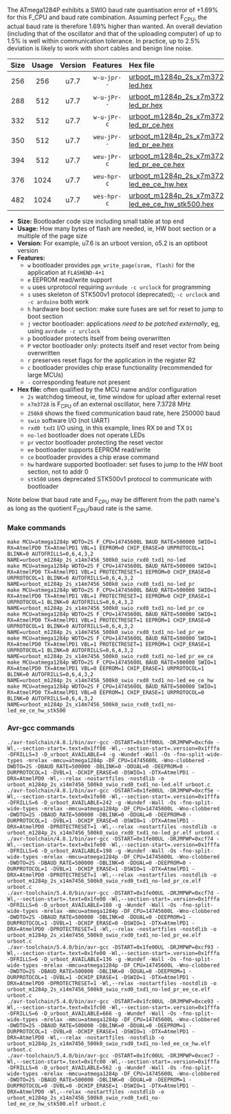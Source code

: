 The ATmega1284P exhibits a SWIO baud rate quantisation error of +1.69% for this F_CPU and baud rate combination. Assuming perfect F<sub>CPU</sub>, the actual baud rate is therefore 1.69% higher than wanted. An overall deviation (including that of the oscillator and that of the uploading computer) of up to 1.5% is well within communication tolerance. In practice, up to 2.5% deviation is likely to work with short cables and benign line noise.

|Size|Usage|Version|Features|Hex file|
|:-:|:-:|:-:|:-:|:--|
|256|256|u7.7|`w-u-jpr--`|[urboot_m1284p_2s_x7m3728_250k0_swio_rxd0_txd1_no-led.hex](https://raw.githubusercontent.com/stefanrueger/urboot.hex/main/boards/mighty1284/atmega1284p/watchdog_2_s/external_oscillator/+7m372800_hz/+250k0_baud/uart0_rxd0_txd1/no-led/urboot_m1284p_2s_x7m3728_250k0_swio_rxd0_txd1_no-led.hex)|
|288|512|u7.7|`w-u-jPr--`|[urboot_m1284p_2s_x7m3728_250k0_swio_rxd0_txd1_no-led_pr.hex](https://raw.githubusercontent.com/stefanrueger/urboot.hex/main/boards/mighty1284/atmega1284p/watchdog_2_s/external_oscillator/+7m372800_hz/+250k0_baud/uart0_rxd0_txd1/no-led/urboot_m1284p_2s_x7m3728_250k0_swio_rxd0_txd1_no-led_pr.hex)|
|332|512|u7.7|`w-u-jPr-c`|[urboot_m1284p_2s_x7m3728_250k0_swio_rxd0_txd1_no-led_pr_ce.hex](https://raw.githubusercontent.com/stefanrueger/urboot.hex/main/boards/mighty1284/atmega1284p/watchdog_2_s/external_oscillator/+7m372800_hz/+250k0_baud/uart0_rxd0_txd1/no-led/urboot_m1284p_2s_x7m3728_250k0_swio_rxd0_txd1_no-led_pr_ce.hex)|
|350|512|u7.7|`weu-jPr--`|[urboot_m1284p_2s_x7m3728_250k0_swio_rxd0_txd1_no-led_pr_ee.hex](https://raw.githubusercontent.com/stefanrueger/urboot.hex/main/boards/mighty1284/atmega1284p/watchdog_2_s/external_oscillator/+7m372800_hz/+250k0_baud/uart0_rxd0_txd1/no-led/urboot_m1284p_2s_x7m3728_250k0_swio_rxd0_txd1_no-led_pr_ee.hex)|
|394|512|u7.7|`weu-jPr-c`|[urboot_m1284p_2s_x7m3728_250k0_swio_rxd0_txd1_no-led_pr_ee_ce.hex](https://raw.githubusercontent.com/stefanrueger/urboot.hex/main/boards/mighty1284/atmega1284p/watchdog_2_s/external_oscillator/+7m372800_hz/+250k0_baud/uart0_rxd0_txd1/no-led/urboot_m1284p_2s_x7m3728_250k0_swio_rxd0_txd1_no-led_pr_ee_ce.hex)|
|376|1024|u7.7|`weu-hpr-c`|[urboot_m1284p_2s_x7m3728_250k0_swio_rxd0_txd1_no-led_ee_ce_hw.hex](https://raw.githubusercontent.com/stefanrueger/urboot.hex/main/boards/mighty1284/atmega1284p/watchdog_2_s/external_oscillator/+7m372800_hz/+250k0_baud/uart0_rxd0_txd1/no-led/urboot_m1284p_2s_x7m3728_250k0_swio_rxd0_txd1_no-led_ee_ce_hw.hex)|
|482|1024|u7.7|`wes-hpr-c`|[urboot_m1284p_2s_x7m3728_250k0_swio_rxd0_txd1_no-led_ee_ce_hw_stk500.hex](https://raw.githubusercontent.com/stefanrueger/urboot.hex/main/boards/mighty1284/atmega1284p/watchdog_2_s/external_oscillator/+7m372800_hz/+250k0_baud/uart0_rxd0_txd1/no-led/urboot_m1284p_2s_x7m3728_250k0_swio_rxd0_txd1_no-led_ee_ce_hw_stk500.hex)|

- **Size:** Bootloader code size including small table at top end
- **Usage:** How many bytes of flash are needed, ie, HW boot section or a multiple of the page size
- **Version:** For example, u7.6 is an urboot version, o5.2 is an optiboot version
- **Features:**
  + `w` bootloader provides `pgm_write_page(sram, flash)` for the application at `FLASHEND-4+1`
  + `e` EEPROM read/write support
  + `u` uses urprotocol requiring `avrdude -c urclock` for programming
  + `s` uses skeleton of STK500v1 protocol (deprecated); `-c urclock` and `-c arduino` both work
  + `h` hardware boot section: make sure fuses are set for reset to jump to boot section
  + `j` vector bootloader: applications *need to be patched externally*, eg, using `avrdude -c urclock`
  + `p` bootloader protects itself from being overwritten
  + `P` vector bootloader only: protects itself and reset vector from being overwritten
  + `r` preserves reset flags for the application in the register R2
  + `c` bootloader provides chip erase functionality (recommended for large MCUs)
  + `-` corresponding feature not present
- **Hex file:** often qualified by the MCU name and/or configuration
  + `2s` watchdog timeout, ie, time window for upload after external reset
  + `x7m3728` is F<sub>CPU</sub> of an external oscillator, here 7.3728 MHz
  + `250k0` shows the fixed communication baud rate, here 250000 baud
  + `swio` software I/O (not UART)
  + `rxd0 txd1` I/O using, in this example, lines RX `D0` and TX `D1`
  + `no-led` bootloader does not operate LEDs
  + `pr` vector bootloader protecting the reset vector
  + `ee` bootloader supports EEPROM read/write
  + `ce` bootloader provides a chip erase command
  + `hw` hardware supported bootloader: set fuses to jump to the HW boot section, not to addr 0
  + `stk500` uses deprecated STK500v1 protocol to communicate with bootloader


Note below that baud rate and F<sub>CPU</sub> may be different from the path name's as long as the quotient F<sub>CPU</sub>/baud rate is the same.

### Make commands
```
make MCU=atmega1284p WDTO=2S F_CPU=14745600L BAUD_RATE=500000 SWIO=1 RX=AtmelPD0 TX=AtmelPD1 VBL=1 EEPROM=0 CHIP_ERASE=0 URPROTOCOL=1 BLINK=0 AUTOFRILLS=0,6,4,3,2 NAME=urboot_m1284p_2s_x14m7456_500k0_swio_rxd0_txd1_no-led
make MCU=atmega1284p WDTO=2S F_CPU=14745600L BAUD_RATE=500000 SWIO=1 RX=AtmelPD0 TX=AtmelPD1 VBL=1 PROTECTRESET=1 EEPROM=0 CHIP_ERASE=0 URPROTOCOL=1 BLINK=0 AUTOFRILLS=0,6,4,3,2 NAME=urboot_m1284p_2s_x14m7456_500k0_swio_rxd0_txd1_no-led_pr
make MCU=atmega1284p WDTO=2S F_CPU=14745600L BAUD_RATE=500000 SWIO=1 RX=AtmelPD0 TX=AtmelPD1 VBL=1 PROTECTRESET=1 EEPROM=0 CHIP_ERASE=1 URPROTOCOL=1 BLINK=0 AUTOFRILLS=0,6,4,3,2 NAME=urboot_m1284p_2s_x14m7456_500k0_swio_rxd0_txd1_no-led_pr_ce
make MCU=atmega1284p WDTO=2S F_CPU=14745600L BAUD_RATE=500000 SWIO=1 RX=AtmelPD0 TX=AtmelPD1 VBL=1 PROTECTRESET=1 EEPROM=1 CHIP_ERASE=0 URPROTOCOL=1 BLINK=0 AUTOFRILLS=0,6,4,3,2 NAME=urboot_m1284p_2s_x14m7456_500k0_swio_rxd0_txd1_no-led_pr_ee
make MCU=atmega1284p WDTO=2S F_CPU=14745600L BAUD_RATE=500000 SWIO=1 RX=AtmelPD0 TX=AtmelPD1 VBL=1 PROTECTRESET=1 EEPROM=1 CHIP_ERASE=1 URPROTOCOL=1 BLINK=0 AUTOFRILLS=0,6,4,3,2 NAME=urboot_m1284p_2s_x14m7456_500k0_swio_rxd0_txd1_no-led_pr_ee_ce
make MCU=atmega1284p WDTO=2S F_CPU=14745600L BAUD_RATE=500000 SWIO=1 RX=AtmelPD0 TX=AtmelPD1 VBL=0 EEPROM=1 CHIP_ERASE=1 URPROTOCOL=1 BLINK=0 AUTOFRILLS=0,6,4,3,2 NAME=urboot_m1284p_2s_x14m7456_500k0_swio_rxd0_txd1_no-led_ee_ce_hw
make MCU=atmega1284p WDTO=2S F_CPU=14745600L BAUD_RATE=500000 SWIO=1 RX=AtmelPD0 TX=AtmelPD1 VBL=0 EEPROM=1 CHIP_ERASE=1 URPROTOCOL=0 BLINK=0 AUTOFRILLS=0,6,4,3,2 NAME=urboot_m1284p_2s_x14m7456_500k0_swio_rxd0_txd1_no-led_ee_ce_hw_stk500
```

### Avr-gcc commands
```
./avr-toolchain/4.8.1/bin/avr-gcc -DSTART=0x1ff00UL -DRJMPWP=0xcfde -Wl,--section-start=.text=0x1ff00 -Wl,--section-start=.version=0x1fffa -DFRILLS=3 -D_urboot_AVAILABLE=4 -g -Wundef -Wall -Os -fno-split-wide-types -mrelax -mmcu=atmega1284p -DF_CPU=14745600L -Wno-clobbered -DWDTO=2S -DBAUD_RATE=500000 -DBLINK=0 -DDUAL=0 -DEEPROM=0 -DURPROTOCOL=1 -DVBL=1 -DCHIP_ERASE=0 -DSWIO=1 -DTX=AtmelPD1 -DRX=AtmelPD0 -Wl,--relax -nostartfiles -nostdlib -o urboot_m1284p_2s_x14m7456_500k0_swio_rxd0_txd1_no-led.elf urboot.c
./avr-toolchain/4.8.1/bin/avr-gcc -DSTART=0x1fe00UL -DRJMPWP=0xcf5e -Wl,--section-start=.text=0x1fe00 -Wl,--section-start=.version=0x1fffa -DFRILLS=6 -D_urboot_AVAILABLE=242 -g -Wundef -Wall -Os -fno-split-wide-types -mrelax -mmcu=atmega1284p -DF_CPU=14745600L -Wno-clobbered -DWDTO=2S -DBAUD_RATE=500000 -DBLINK=0 -DDUAL=0 -DEEPROM=0 -DURPROTOCOL=1 -DVBL=1 -DCHIP_ERASE=0 -DSWIO=1 -DTX=AtmelPD1 -DRX=AtmelPD0 -DPROTECTRESET=1 -Wl,--relax -nostartfiles -nostdlib -o urboot_m1284p_2s_x14m7456_500k0_swio_rxd0_txd1_no-led_pr.elf urboot.c
./avr-toolchain/4.8.1/bin/avr-gcc -DSTART=0x1fe00UL -DRJMPWP=0xcf74 -Wl,--section-start=.text=0x1fe00 -Wl,--section-start=.version=0x1fffa -DFRILLS=6 -D_urboot_AVAILABLE=198 -g -Wundef -Wall -Os -fno-split-wide-types -mrelax -mmcu=atmega1284p -DF_CPU=14745600L -Wno-clobbered -DWDTO=2S -DBAUD_RATE=500000 -DBLINK=0 -DDUAL=0 -DEEPROM=0 -DURPROTOCOL=1 -DVBL=1 -DCHIP_ERASE=1 -DSWIO=1 -DTX=AtmelPD1 -DRX=AtmelPD0 -DPROTECTRESET=1 -Wl,--relax -nostartfiles -nostdlib -o urboot_m1284p_2s_x14m7456_500k0_swio_rxd0_txd1_no-led_pr_ce.elf urboot.c
./avr-toolchain/5.4.0/bin/avr-gcc -DSTART=0x1fe00UL -DRJMPWP=0xcf7d -Wl,--section-start=.text=0x1fe00 -Wl,--section-start=.version=0x1fffa -DFRILLS=6 -D_urboot_AVAILABLE=180 -g -Wundef -Wall -Os -fno-split-wide-types -mrelax -mmcu=atmega1284p -DF_CPU=14745600L -Wno-clobbered -DWDTO=2S -DBAUD_RATE=500000 -DBLINK=0 -DDUAL=0 -DEEPROM=1 -DURPROTOCOL=1 -DVBL=1 -DCHIP_ERASE=0 -DSWIO=1 -DTX=AtmelPD1 -DRX=AtmelPD0 -DPROTECTRESET=1 -Wl,--relax -nostartfiles -nostdlib -o urboot_m1284p_2s_x14m7456_500k0_swio_rxd0_txd1_no-led_pr_ee.elf urboot.c
./avr-toolchain/5.4.0/bin/avr-gcc -DSTART=0x1fe00UL -DRJMPWP=0xcf93 -Wl,--section-start=.text=0x1fe00 -Wl,--section-start=.version=0x1fffa -DFRILLS=6 -D_urboot_AVAILABLE=136 -g -Wundef -Wall -Os -fno-split-wide-types -mrelax -mmcu=atmega1284p -DF_CPU=14745600L -Wno-clobbered -DWDTO=2S -DBAUD_RATE=500000 -DBLINK=0 -DDUAL=0 -DEEPROM=1 -DURPROTOCOL=1 -DVBL=1 -DCHIP_ERASE=1 -DSWIO=1 -DTX=AtmelPD1 -DRX=AtmelPD0 -DPROTECTRESET=1 -Wl,--relax -nostartfiles -nostdlib -o urboot_m1284p_2s_x14m7456_500k0_swio_rxd0_txd1_no-led_pr_ee_ce.elf urboot.c
./avr-toolchain/5.4.0/bin/avr-gcc -DSTART=0x1fc00UL -DRJMPWP=0xce93 -Wl,--section-start=.text=0x1fc00 -Wl,--section-start=.version=0x1fffa -DFRILLS=6 -D_urboot_AVAILABLE=666 -g -Wundef -Wall -Os -fno-split-wide-types -mrelax -mmcu=atmega1284p -DF_CPU=14745600L -Wno-clobbered -DWDTO=2S -DBAUD_RATE=500000 -DBLINK=0 -DDUAL=0 -DEEPROM=1 -DURPROTOCOL=1 -DVBL=0 -DCHIP_ERASE=1 -DSWIO=1 -DTX=AtmelPD1 -DRX=AtmelPD0 -Wl,--relax -nostartfiles -nostdlib -o urboot_m1284p_2s_x14m7456_500k0_swio_rxd0_txd1_no-led_ee_ce_hw.elf urboot.c
./avr-toolchain/5.4.0/bin/avr-gcc -DSTART=0x1fc00UL -DRJMPWP=0xcec7 -Wl,--section-start=.text=0x1fc00 -Wl,--section-start=.version=0x1fffa -DFRILLS=6 -D_urboot_AVAILABLE=562 -g -Wundef -Wall -Os -fno-split-wide-types -mrelax -mmcu=atmega1284p -DF_CPU=14745600L -Wno-clobbered -DWDTO=2S -DBAUD_RATE=500000 -DBLINK=0 -DDUAL=0 -DEEPROM=1 -DURPROTOCOL=0 -DVBL=0 -DCHIP_ERASE=1 -DSWIO=1 -DTX=AtmelPD1 -DRX=AtmelPD0 -Wl,--relax -nostartfiles -nostdlib -o urboot_m1284p_2s_x14m7456_500k0_swio_rxd0_txd1_no-led_ee_ce_hw_stk500.elf urboot.c
```

